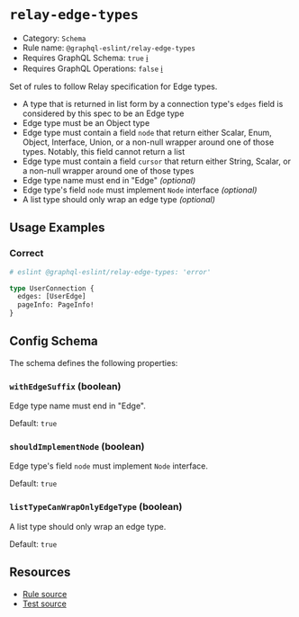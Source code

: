 # `relay-edge-types`

- Category: `Schema`
- Rule name: `@graphql-eslint/relay-edge-types`
- Requires GraphQL Schema: `true` [ℹ️](../../README.md#extended-linting-rules-with-graphql-schema)
- Requires GraphQL Operations: `false` [ℹ️](../../README.md#extended-linting-rules-with-siblings-operations)

Set of rules to follow Relay specification for Edge types.

- A type that is returned in list form by a connection type's `edges` field is considered by this spec to be an Edge type
- Edge type must be an Object type
- Edge type must contain a field `node` that return either Scalar, Enum, Object, Interface, Union, or a non-null wrapper around one of those types. Notably, this field cannot return a list
- Edge type must contain a field `cursor` that return either String, Scalar, or a non-null wrapper around one of those types
- Edge type name must end in "Edge" _(optional)_
- Edge type's field `node` must implement `Node` interface _(optional)_
- A list type should only wrap an edge type _(optional)_

## Usage Examples

### Correct

```graphql
# eslint @graphql-eslint/relay-edge-types: 'error'

type UserConnection {
  edges: [UserEdge]
  pageInfo: PageInfo!
}
```

## Config Schema

The schema defines the following properties:

### `withEdgeSuffix` (boolean)

Edge type name must end in "Edge".

Default: `true`

### `shouldImplementNode` (boolean)

Edge type's field `node` must implement `Node` interface.

Default: `true`

### `listTypeCanWrapOnlyEdgeType` (boolean)

A list type should only wrap an edge type.

Default: `true`

## Resources

- [Rule source](../../packages/plugin/src/rules/relay-edge-types.ts)
- [Test source](../../packages/plugin/tests/relay-edge-types.spec.ts)
